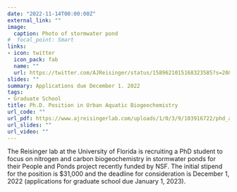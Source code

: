 ```yaml
---
date: "2022-11-14T00:00:00Z"
external_link: ""
image:
  caption: Photo of stormwater pond
#  focal_point: Smart
links:
- icon: twitter
  icon_pack: fab
  name: ""
  url: https://twitter.com/AJReisinger/status/1589621015168323585?s=20&t=RmkTzlIebsr1JIABFzHjBA
slides: ""
summary: Applications due December 1. 2022
tags:
- Graduate School
title: Ph.D. Position in Urban Aquatic Biogeochemistry
url_code: ""
url_pdf: https://www.ajreisingerlab.com/uploads/1/0/3/9/103916722/phd_assistantship_ad_reisinger_ponds_and_people.pdf
url_slides: ""
url_video: ""
---
```


The Reisinger lab at the University of Florida is recruiting a PhD student to focus on nitrogen and carbon biogeochemistry in stormwater ponds for their People and Ponds project recently funded by NSF. The initial stipend for the position is $31,000 and the deadline for consideration is December 1, 2022 (applications for graduate school due January 1, 2023). 
